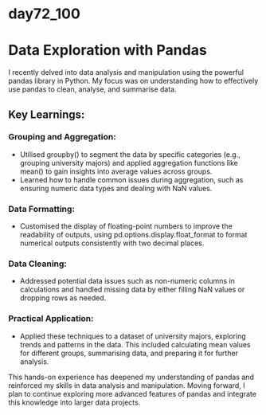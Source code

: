 # day72_100
# Data Exploration with Pandas
I recently delved into data analysis and manipulation using the powerful pandas library in Python. My focus was on understanding how to effectively use pandas to clean, analyse, and summarise data.

## Key Learnings:

### Grouping and Aggregation:
- Utilised groupby() to segment the data by specific categories (e.g., grouping university majors) and applied aggregation functions like mean() to gain insights into average values across groups.
- Learned how to handle common issues during aggregation, such as ensuring numeric data types and dealing with NaN values.

### Data Formatting:
- Customised the display of floating-point numbers to improve the readability of outputs, using pd.options.display.float_format to format numerical outputs consistently with two decimal places.

### Data Cleaning:
- Addressed potential data issues such as non-numeric columns in calculations and handled missing data by either filling NaN values or dropping rows as needed.

### Practical Application:
- Applied these techniques to a dataset of university majors, exploring trends and patterns in the data. This included calculating mean values for different groups, summarising data, and preparing it for further analysis.

This hands-on experience has deepened my understanding of pandas and reinforced my skills in data analysis and manipulation. Moving forward, I plan to continue exploring more advanced features of pandas and integrate this knowledge into larger data projects.

